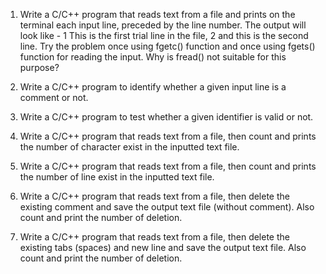 1. Write a C/C++ program that reads text from a file and prints on the terminal each input line, preceded by the line number. The output will look like -
                    1 This is the first trial line in the file,
                    2 and this is the second line.
    Try the problem once using fgetc() function and once using fgets() function for reading the input. Why is fread() not suitable for this purpose?

2. Write a C/C++ program to identify whether a given input line is a comment or not. 


3. Write a C/C++ program to test whether a given identifier is valid or not.


4. Write a C/C++ program that reads text from a file, then count and prints the number of 
character exist in the inputted text file. 


5. Write a C/C++ program that reads text from a file, then count and prints the number of 
line exist in the inputted text file.


6. Write a C/C++ program that reads text from a file, then delete the existing comment and
save the output text file (without comment). Also count and print the number of deletion. 


7. Write a C/C++ program that reads text from a file, then delete the existing tabs (spaces)
and new line and save the output text file. Also count and print the number of deletion. 
